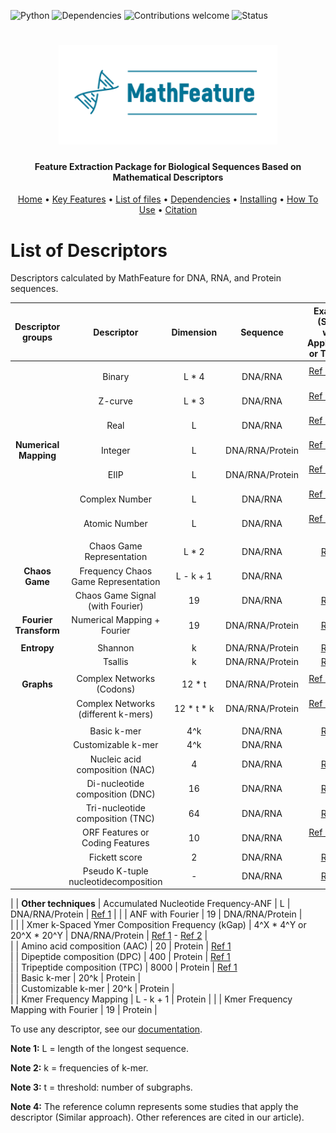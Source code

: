 ![Python](https://img.shields.io/badge/python-v3.7-blue)
![Dependencies](https://img.shields.io/badge/dependencies-up%20to%20date-brightgreen.svg)
![Contributions welcome](https://img.shields.io/badge/contributions-welcome-orange.svg)
![Status](https://img.shields.io/badge/status-up-brightgreen)

<h1 align="center">
  <img src="img/MathFeature.png" alt="MathFeature" width="350">
</h1>

<h4 align="center">Feature Extraction Package for Biological Sequences Based on Mathematical Descriptors</h4>
	
<p align="center">
  <a href="https://bonidia.github.io/MathFeature/">Home</a> •
  <a href="#authors">Key Features</a> •
  <a href="#list-of-files">List of files</a> •
  <a href="#dependencies">Dependencies</a> •
  <a href="#installing-dependencies-and-package">Installing</a> •
  <a href="#how-to-use">How To Use</a> •
  <a href="#citation">Citation</a> 
</p>

<h1 align="center"></h1>

# List of Descriptors

Descriptors calculated by MathFeature for DNA, RNA, and Protein sequences.


| Descriptor groups     | Descriptor                           | Dimension  | Sequence        | Example (Study with Application or Theory)                                     |
|    :---:              |  :---:                               |  :---:     |  :---:          |  :---:                                                                         |
|                                                                                                                                                                              |
|                       | Binary                               | L * 4      | DNA/RNA         | [Ref 1](https://www.biorxiv.org/content/10.1101/2020.06.08.140368v2) - [Ref 2](https://journals.aps.org/prl/abstract/10.1103/PhysRevLett.68.3805) |
|                       | Z-curve                              | L * 3      | DNA/RNA         | [Ref 1](https://www.biorxiv.org/content/10.1101/2020.06.08.140368v2) - [Ref 2](https://www.tandfonline.com/doi/abs/10.1080/07391102.1994.10508031)|
|                       | Real                                 | L          | DNA/RNA         | [Ref 1](https://www.biorxiv.org/content/10.1101/2020.06.08.140368v2) - [Ref 2](https://link.springer.com/article/10.1155/S111086570430925X)       |
| **Numerical Mapping** | Integer                              | L          | DNA/RNA/Protein      | [Ref 1](https://www.biorxiv.org/content/10.1101/2020.06.08.140368v2) - [Ref 2](https://onlinelibrary.wiley.com/doi/abs/10.1111/j.1582-4934.2002.tb00196.x) |
|                       | EIIP                                 | L          | DNA/RNA/Protein      | [Ref 1](https://www.biorxiv.org/content/10.1101/2020.06.08.140368v2) - [Ref 2](https://www.ncbi.nlm.nih.gov/pmc/articles/PMC1891688/) |
|                       | Complex Number                       | L          | DNA/RNA         | [Ref 1](https://www.biorxiv.org/content/10.1101/2020.06.08.140368v2) - [Ref 2](https://ieeexplore.ieee.org/abstract/document/8361572)     |
|                       | Atomic Number                        | L          | DNA/RNA         | [Ref 1](https://doi.org/10.1117/12.732283) - [Ref 2]( https://doi.org/10.1371/journal.pone.0173288)                                       |
|                                                                                                                                                                              |
|                       | Chaos Game Representation            | L * 2      | DNA/RNA         | [Ref 1](https://doi.org/10.1093/nar/18.8.2163)                                                                                            |                                                                             |
| **Chaos Game**        | Frequency Chaos Game Representation  | L - k + 1  | DNA/RNA         |                                                                                |
|                       | Chaos Game Signal (with Fourier)     | 19         | DNA/RNA         | [Ref 1](https://doi.org/10.1016/j.ygeno.2016.08.002)                                                                                      |                                                                                                                                                                              
| **Fourier Transform** | Numerical Mapping + Fourier          | 19         | DNA/RNA/Protein | [Ref 1](https://www.biorxiv.org/content/10.1101/2020.06.08.140368v2)           |
|                                                                                                                                                                              |
| **Entropy**           | Shannon                              | k          | DNA/RNA/Protein | [Ref 1](https://www.biorxiv.org/content/10.1101/2020.06.08.140368v2)           |
|                       | Tsallis                              | k          | DNA/RNA/Protein | [Ref 1](https://www.biorxiv.org/content/10.1101/2020.06.08.140368v2)           |
|                                                                                                                                                                              |
| **Graphs**            | Complex Networks (Codons)            | 12 * t     | DNA/RNA/Protein | [Ref 1](https://www.biorxiv.org/content/10.1101/2020.06.08.140368v2) - [Ref 2](https://doi.org/10.1093/nar/gky462) |
|                       | Complex Networks (different k-mers)  | 12 * t * k | DNA/RNA/Protein | [Ref 1](https://www.biorxiv.org/content/10.1101/2020.06.08.140368v2) - [Ref 2](https://doi.org/10.1093/nar/gky462) |
|                                                                                                                                                                              |
|                       | Basic k-mer                          | 4^k        | DNA/RNA         | [Ref 1](https://www.biorxiv.org/content/10.1101/2020.06.08.140368v2)   | 
|                       | Customizable k-mer                   | 4^k        | DNA/RNA         |                                                                                |			
|                       | Nucleic acid composition (NAC)       | 4          | DNA/RNA         | [Ref 1](https://doi.org/10.1016/j.cmpb.2017.05.008)                            |
|                       | Di-nucleotide composition (DNC)      | 16         | DNA/RNA         | [Ref 1](https://doi.org/10.1016/j.cmpb.2017.05.008)                            |
|                       | Tri-nucleotide composition (TNC)     | 64         | DNA/RNA         | [Ref 1](https://doi.org/10.1016/j.cmpb.2017.05.008) 
|                       | ORF Features or Coding Features      | 10         | DNA/RNA         | [Ref 1](https://doi.org/10.1093/bib/bbab011) - [Ref 2](https://www.nature.com/articles/srep34838) |
|                       | Fickett score                        | 2          | DNA/RNA         | [Ref 1](https://academic.oup.com/nar/article/41/6/e74/2902455)
|                       | Pseudo K-tuple nucleotidecomposition | -          | DNA/RNA         | [Ref 1](https://doi.org/10.1016/j.ab.2014.04.001)
|
| **Other techniques**  | Accumulated Nucleotide Frequency-ANF | L          | DNA/RNA/Protein | [Ref 1](https://www.nature.com/articles/srep13859)                           |
|                       | ANF with Fourier                     | 19         | DNA/RNA/Protein |   
|
| 			| Xmer k-Spaced Ymer Composition Frequency (kGap)   | 4^X * 4^Y or 20^X * 20^Y  | DNA/RNA/Protein | [Ref 1](https://doi.org/10.3389/fbioe.2020.00134) - [Ref 2](https://doi.org/10.1093/bioinformatics/btz165) |  
|                       | Amino acid composition (AAC)         | 20         | Protein         | [Ref 1](https://doi.org/10.3389/fcell.2020.578901)                             
|                       | Dipeptide composition (DPC)          | 400        | Protein         | [Ref 1](https://doi.org/10.3389/fcell.2020.578901)                             
|                       | Tripeptide composition (TPC)         | 8000       | Protein         | [Ref 1](https://doi.org/10.3389/fcell.2020.578901)                            
|                       | Basic k-mer                          | 20^k       | Protein         |                                                                                
|                       | Customizable k-mer                   | 20^k       | Protein         |   
|                       | Kmer Frequency Mapping               | L - k + 1  | Protein         |
|                       | Kmer Frequency Mapping with Fourier  | 19         | Protein         |



To use any descriptor, see our [documentation](https://bonidia.github.io/MathFeature/).

**Note 1:** L = length of the longest sequence.

**Note 2:** k = frequencies of k-mer.

**Note 3:** t = threshold: number of subgraphs.

**Note 4:** The reference column represents some studies that apply the descriptor (Similar approach). Other references are cited in our article).
